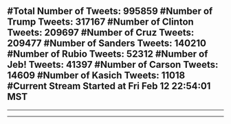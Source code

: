 #Total Number of Tweets: 995859 
#Number of Trump Tweets: 317167
#Number of Clinton Tweets: 209697
#Number of Cruz Tweets: 209477
#Number of Sanders Tweets: 140210
#Number of Rubio Tweets: 52312
#Number of Jeb! Tweets: 41397
#Number of Carson Tweets: 14609
#Number of Kasich Tweets: 11018
#Current Stream Started at Fri Feb 12 22:54:01 MST
---
---
---
